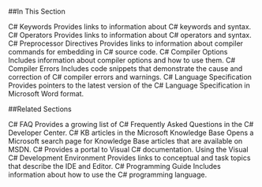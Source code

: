 
##In This Section

C# Keywords
Provides links to information about C# keywords and syntax.
C# Operators
Provides links to information about C# operators and syntax.
C# Preprocessor Directives
Provides links to information about compiler commands for embedding in C# source code.
C# Compiler Options
Includes information about compiler options and how to use them.
C# Compiler Errors
Includes code snippets that demonstrate the cause and correction of C# compiler errors and warnings.
C# Language Specification
Provides pointers to the latest version of the C# Language Specification in Microsoft Word format.


##Related Sections

C# FAQ
Provides a growing list of C# Frequently Asked Questions in the C# Developer Center.
C# KB articles in the Microsoft Knowledge Base
Opens a Microsoft search page for Knowledge Base articles that are available on MSDN.
C#
Provides a portal to Visual C# documentation.
Using the Visual C# Development Environment
Provides links to conceptual and task topics that describe the IDE and Editor.
C# Programming Guide
Includes information about how to use the C# programming language.
